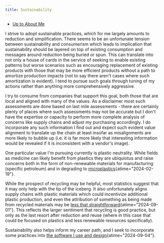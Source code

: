 ```yaml
---
title: Sustainability
---
```


- [Up to About Me](about_me)

I strive to adopt sustainable practices, which for me largely amounts
to reduction and simplification. There seems to be an unfortunate tension
between sustainability and consumerism which leads to implication that
sustainability should be layered on top of existing consumption and
messages around reduction being buried or spun. This can translate into not
only a house of cards in the service of seeking to enable existing patterns
but worse scenarios such as encouraging replacement of existing products
with those that may be more efficient products without a path to amortize
production impacts (not to say there aren't cases where such amortization is evident).
I tend to pursue such goals
through tuning of my actions rather than anything more comprehensively aggressive.

I try to consume from companies that support this goal, both those that are local
and aligned with many of the values. As a disclaimer most such assessments are done
based on last mile assessments - there are certainly plenty of places where such
assessments may not be accurate but I don't have the expertise or capacity to
perform more complete analysis of concerns like supply chains and adjust my
purchasing accordingly. I do incorporate any such information I find out and
expect such evident value alignment to translate up the chain at least insofar
as misalignments are more likely to bubble up (i.e. it is far more likely that
interesting information would be revealed if it is inconsistent with a vendor's
image).

One particular value I'm pursuing currently is plastic neutrality. While fields
as medicine can likely benefit from plastics they are ubiquiotus and raise
concerns both in the form of non-renewable materials for manufacturing
(specific petroleum) and in degrading to
[microplastics](https://en.wikipedia.org/wiki/Microplastics "Microplastics - Wikipedia"){atime="2024-02-19"}.

While the prospect of recycling may be helpful, most statistics suggest that it
may only help with the tip of the iceberg. It also unfortunately aligns supply chains
with plastic materials which could incentivize additional plastic production, and
even the attribution of something as being made from recycled materials may be
[less that straightforward](https://www.nytimes.com/2024/08/26/business/energy-environment/tritan-renew-plastic-bottles-recycled.html "Why Plastic Water Bottles May Not Contain as Much Recycled Plastic as Advertised - The New York Times"){atime="2024-09-01"}.
This reflects the larger sentiment that recycling is good practice, but only as the
last resort after reduction and reuse (where in this case that could be focused
on plastics and less renewable resources specifically).

Sustainability also helps inform my career path, and I seek to incorporate some
practices into
[the software I use and design](https://www.infoq.com/articles/green-choices-software-products-you/ "Actionable Green Choices for Your Software, Your Products, and You - InfoQ"){atime="2024-09-04"}.
